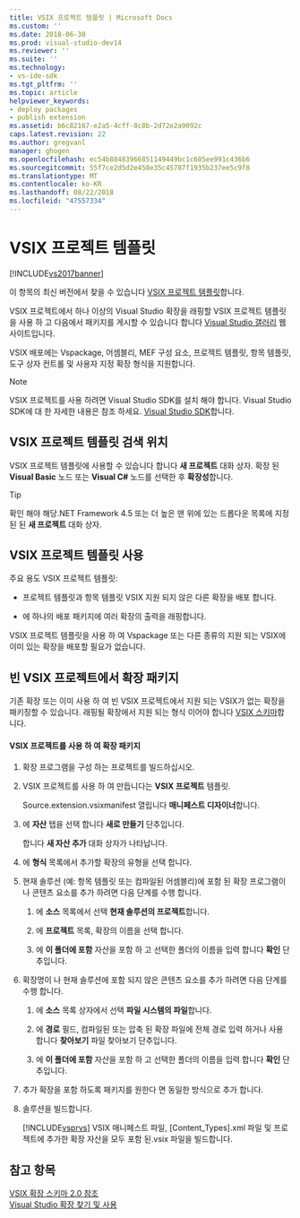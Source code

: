 ```yaml
---
title: VSIX 프로젝트 템플릿 | Microsoft Docs
ms.custom: ''
ms.date: 2018-06-30
ms.prod: visual-studio-dev14
ms.reviewer: ''
ms.suite: ''
ms.technology:
- vs-ide-sdk
ms.tgt_pltfrm: ''
ms.topic: article
helpviewer_keywords:
- deploy packages
- publish extension
ms.assetid: b6c82167-e2a5-4cff-8c8b-2d72e2a9092c
caps.latest.revision: 22
ms.author: gregvanl
manager: ghogen
ms.openlocfilehash: ec54b88483966851149449bc1c605ee991c436b6
ms.sourcegitcommit: 55f7ce2d5d2e458e35c45787f1935b237ee5c9f8
ms.translationtype: MT
ms.contentlocale: ko-KR
ms.lasthandoff: 08/22/2018
ms.locfileid: "47557334"
---
```

# <a name="vsix-project-template"></a>VSIX 프로젝트 템플릿
[!INCLUDE[vs2017banner](../includes/vs2017banner.md)]

이 항목의 최신 버전에서 찾을 수 있습니다 [VSIX 프로젝트 템플릿](https://docs.microsoft.com/visualstudio/extensibility/vsix-project-template)합니다.  
  
VSIX 프로젝트에서 하나 이상의 Visual Studio 확장을 래핑할 VSIX 프로젝트 템플릿을 사용 하 고 다음에서 패키지를 게시할 수 있습니다 합니다 [Visual Studio 갤러리](http://go.microsoft.com/fwlink/?LinkID=123847) 웹 사이트입니다.  
  
 VSIX 배포에는 Vspackage, 어셈블리, MEF 구성 요소, 프로젝트 템플릿, 항목 템플릿, 도구 상자 컨트롤 및 사용자 지정 확장 형식을 지원합니다.  
  
> [!NOTE]
>  VSIX 프로젝트를 사용 하려면 Visual Studio SDK를 설치 해야 합니다. Visual Studio SDK에 대 한 자세한 내용은 참조 하세요. [Visual Studio SDK](../extensibility/visual-studio-sdk.md)합니다.  
  
## <a name="where-to-find-the-vsix-project-template"></a>VSIX 프로젝트 템플릿 검색 위치  
 VSIX 프로젝트 템플릿에 사용할 수 있습니다 합니다 **새 프로젝트** 대화 상자. 확장 된 **Visual Basic** 노드 또는 **Visual C#** 노드를 선택한 후 **확장성**합니다.  
  
> [!TIP]
>  확인 해야 해당.NET Framework 4.5 또는 더 높은 맨 위에 있는 드롭다운 목록에 지정 된 된 **새 프로젝트** 대화 상자.  
  
## <a name="uses-of-the-vsix-project-template"></a>VSIX 프로젝트 템플릿 사용  
 주요 용도 VSIX 프로젝트 템플릿:  
  
-   프로젝트 템플릿과 항목 템플릿 VSIX 지원 되지 않은 다른 확장을 배포 합니다.  
  
-   에 하나의 배포 패키지에 여러 확장의 출력을 래핑합니다.  
  
 VSIX 프로젝트 템플릿을 사용 하 여 Vspackage 또는 다른 종류의 지원 되는 VSIX에 이미 있는 확장을 배포할 필요가 없습니다.  
  
## <a name="packaging-an-extension-in-an-empty-vsix-project"></a>빈 VSIX 프로젝트에서 확장 패키지  
 기존 확장 또는 이미 사용 하 여 빈 VSIX 프로젝트에서 지원 되는 VSIX가 없는 확장을 패키징할 수 있습니다. 래핑될 확장에서 지원 되는 형식 이어야 합니다 [VSIX 스키마](../extensibility/vsix-extension-schema-2-0-reference.md)합니다.  
  
#### <a name="to-package-an-extension-by-using-a-vsix-project"></a>VSIX 프로젝트를 사용 하 여 확장 패키지  
  
1.  확장 프로그램을 구성 하는 프로젝트를 빌드하십시오.  
  
2.  VSIX 프로젝트를 사용 하 여 만듭니다는 **VSIX 프로젝트** 템플릿.  
  
     Source.extension.vsixmanifest 열립니다 **매니페스트 디자이너**합니다.  
  
3.  에 **자산** 탭을 선택 합니다 **새로 만들기** 단추입니다.  
  
     합니다 **새 자산 추가** 대화 상자가 나타납니다.  
  
4.  에 **형식** 목록에서 추가할 확장의 유형을 선택 합니다.  
  
5.  현재 솔루션 (예: 항목 템플릿 또는 컴파일된 어셈블리)에 포함 된 확장 프로그램이 나 콘텐츠 요소를 추가 하려면 다음 단계를 수행 합니다.  
  
    1.  에 **소스** 목록에서 선택 **현재 솔루션의 프로젝트**합니다.  
  
    2.  에 **프로젝트** 목록, 확장의 이름을 선택 합니다.  
  
    3.  에 **이 폴더에 포함** 자산을 포함 하 고 선택한 폴더의 이름을 입력 합니다 **확인** 단추입니다.  
  
6.  확장명이 나 현재 솔루션에 포함 되지 않은 콘텐츠 요소를 추가 하려면 다음 단계를 수행 합니다.  
  
    1.  에 **소스** 목록 상자에서 선택 **파일 시스템의 파일**합니다.  
  
    2.  에 **경로** 필드, 컴파일된 또는 압축 된 확장 파일에 전체 경로 입력 하거나 사용 합니다 **찾아보기** 파일 찾아보기 단추입니다.  
  
    3.  에 **이 폴더에 포함** 자산을 포함 하 고 선택한 폴더의 이름을 입력 합니다 **확인** 단추입니다.  
  
7.  추가 확장을 포함 하도록 패키지를 원한다 면 동일한 방식으로 추가 합니다.  
  
8.  솔루션을 빌드합니다.  
  
     [!INCLUDE[vsprvs](../includes/vsprvs-md.md)] VSIX 매니페스트 파일, [Content_Types].xml 파일 및 프로젝트에 추가한 확장 자산을 모두 포함 된.vsix 파일을 빌드합니다.  
  
## <a name="see-also"></a>참고 항목  
 [VSIX 확장 스키마 2.0 참조](../extensibility/vsix-extension-schema-2-0-reference.md)   
 [Visual Studio 확장 찾기 및 사용](../ide/finding-and-using-visual-studio-extensions.md)

